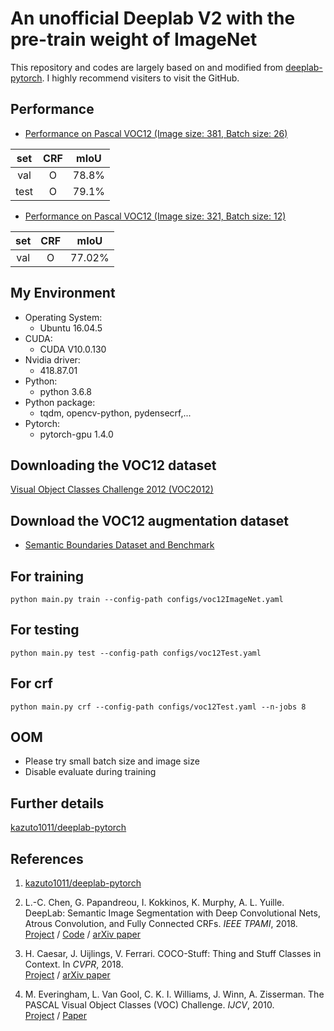 # An unofficial Deeplab V2 with the pre-train weight of ImageNet
This repository and codes are largely based on and modified from [deeplab-pytorch](https://github.com/kazuto1011/deeplab-pytorch). I highly recommend visiters to visit the GitHub.

## Performance
- [Performance on Pascal VOC12 (Image size: 381, Batch size: 26)](https://drive.google.com/drive/folders/1aSGciJqmecgUG6R9427YMjUJl2JZzTae?usp=sharing)

| set      | CRF      | mIoU     |
| :---:    | :---:    |  :---:   |
| val    |O         | 78.8%   |
| test      |O         | 79.1%   |

- [Performance on Pascal VOC12 (Image size: 321, Batch size: 12)](https://drive.google.com/drive/folders/1aU0MPZYuDypHRR56pyXLZbuqzhin2pD0?usp=sharing)

| set      | CRF      | mIoU     |
| :---:    | :---:    |  :---:   |
| val    |O         | 77.02%   |

## My Environment
- Operating System:
  - Ubuntu 16.04.5
- CUDA:
  - CUDA V10.0.130 
- Nvidia driver:
  - 418.87.01
- Python:
  - python 3.6.8
- Python package:
  - tqdm, opencv-python, pydensecrf,...
- Pytorch:
  - pytorch-gpu 1.4.0

<!-- - Memory- 128GB -->
<!-- - GPU:- Tesla v100 30G * 2 -->

## Downloading the VOC12 dataset
[Visual Object Classes Challenge 2012 (VOC2012)](http://host.robots.ox.ac.uk/pascal/VOC/voc2012/)
## Download the VOC12 augmentation dataset
- [Semantic Boundaries Dataset and Benchmark](https://www.dropbox.com/s/oeu149j8qtbs1x0/SegmentationClassAug.zip?dl=0)


## For training

```
python main.py train --config-path configs/voc12ImageNet.yaml
```

## For testing

```
python main.py test --config-path configs/voc12Test.yaml
```

## For crf

```
python main.py crf --config-path configs/voc12Test.yaml --n-jobs 8
```

## OOM
- Please try small batch size and image size
- Disable evaluate during training

## Further details

[kazuto1011/deeplab-pytorch](https://github.com/kazuto1011/deeplab-pytorch)

## References

1. [kazuto1011/deeplab-pytorch](https://github.com/kazuto1011/deeplab-pytorch)

2. L.-C. Chen, G. Papandreou, I. Kokkinos, K. Murphy, A. L. Yuille. DeepLab: Semantic Image
Segmentation with Deep Convolutional Nets, Atrous Convolution, and Fully Connected CRFs. *IEEE TPAMI*,
2018.<br>
[Project](http://liangchiehchen.com/projects/DeepLab.html) /
[Code](https://bitbucket.org/aquariusjay/deeplab-public-ver2) / [arXiv
paper](https://arxiv.org/abs/1606.00915)

3. H. Caesar, J. Uijlings, V. Ferrari. COCO-Stuff: Thing and Stuff Classes in Context. In *CVPR*, 2018.<br>
[Project](https://github.com/nightrome/cocostuff) / [arXiv paper](https://arxiv.org/abs/1612.03716)

4. M. Everingham, L. Van Gool, C. K. I. Williams, J. Winn, A. Zisserman. The PASCAL Visual Object
Classes (VOC) Challenge. *IJCV*, 2010.<br>
[Project](http://host.robots.ox.ac.uk/pascal/VOC) /
[Paper](http://host.robots.ox.ac.uk/pascal/VOC/pubs/everingham10.pdf)
